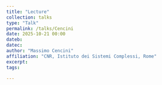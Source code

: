 ```yaml
---
title: "Lecture"
collection: talks
type: "Talk"
permalink: /talks/Cencini
date: 2025-10-21 00:00
dateb: 
datec: 
author: "Massimo Cencini" 
affiliation: "CNR, Istituto dei Sistemi Complessi, Rome"
excerpt: 
tags: 

---
```

